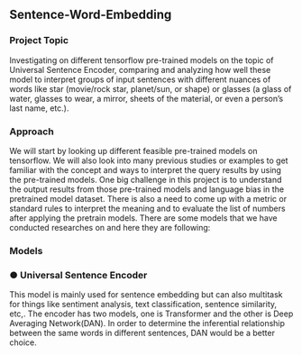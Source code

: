## Sentence-Word-Embedding

### Project Topic
Investigating on different tensorflow pre-trained models on the topic of Universal
Sentence Encoder, comparing and analyzing how well these model to interpret groups of
input sentences with different nuances of words like star (movie/rock star, planet/sun, or
shape) or glasses (a glass of water, glasses to wear, a mirror, sheets of the material, or
even a person’s last name, etc.).

### Approach
We will start by looking up different feasible pre-trained models on tensorflow. We will
also look into many previous studies or examples to get familiar with the concept and
ways to interpret the query results by using the pre-trained models. One big challenge in
this project is to understand the output results from those pre-trained models and
language bias in the pretrained model dataset. There is also a need to come up with a
metric or standard rules to interpret the meaning and to evaluate the list of numbers after
applying the pretrain models. There are some models that we have conducted researches
on and here they are following:

### Models

### ● Universal Sentence Encoder
This model is mainly used for sentence embedding but can also multitask for things like
sentiment analysis, text classification, sentence similarity, etc,. The encoder has two
models, one is Transformer and the other is Deep Averaging Network(DAN). In order to
determine the inferential relationship between the same words in different sentences,
DAN would be a better choice.
